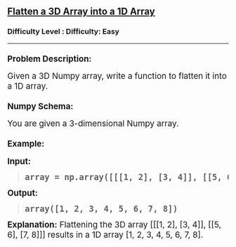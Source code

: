<h2><a href="https://www.geeksforgeeks.org/problems/flatten-a-3d-array-into-a-1d-array/1">Flatten a 3D Array into a 1D Array</a></h2><h3>Difficulty Level : Difficulty: Easy</h3><hr><div class="problems_problem_content__Xm_eO"><h3 class="" data-start="4268" data-end="4292"><span style="font-size: 14pt;">Problem Description:</span></h3>
<p class="" data-start="4293" data-end="4364"><span style="font-size: 14pt;">Given a 3D Numpy array, write a function to flatten it into a 1D array.</span></p>
<h3 class="" data-start="4366" data-end="4383"><span style="font-size: 14pt;">Numpy Schema:</span></h3>
<p class="" data-start="4384" data-end="4426"><span style="font-size: 14pt;">You are given a 3-dimensional Numpy array.</span></p>
<h3 class="" data-start="4428" data-end="4440"><span style="font-size: 14pt;">Example:</span></h3>
<p class="" data-start="4442" data-end="4452"><span style="font-size: 14pt;"><strong data-start="4442" data-end="4452">Input:</strong></span></p>
<blockquote>
<pre data-start="4442" data-end="4452"><span style="font-size: 14pt;"><strong>array = np.array([[[1, 2], [3, 4]], [[5, 6], [7, 8]]])</strong></span></pre>
</blockquote>
<p class="" data-start="4442" data-end="4452"><span style="font-size: 14pt;"><strong data-start="4523" data-end="4534">Output:</strong></span></p>
<blockquote>
<pre data-start="4442" data-end="4452"><span style="font-size: 14pt;"><strong>array([1, 2, 3, 4, 5, 6, 7, 8])</strong></span></pre>
</blockquote>
<p class="" data-start="4442" data-end="4452"><span style="font-size: 14pt;"><strong data-start="4582" data-end="4598">Explanation:</strong> Flattening the 3D array [[[1, 2], [3, 4]], [[5, 6], [7, 8]]] results in a 1D array [1, 2, 3, 4, 5, 6, 7, 8].</span></p></div>